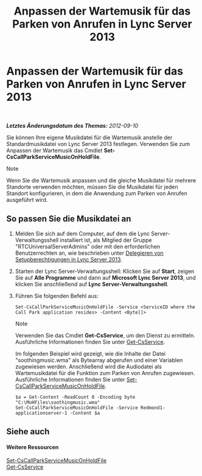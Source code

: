 ﻿---
title: Anpassen der Wartemusik für das Parken von Anrufen in Lync Server 2013
TOCTitle: Anpassen der Wartemusik für das Parken von Anrufen in Lync Server 2013
ms:assetid: 3d78e6f9-a4ae-49f4-a89f-4515acb49dac
ms:mtpsurl: https://technet.microsoft.com/de-de/library/JJ688031(v=OCS.15)
ms:contentKeyID: 49890715
ms.date: 05/19/2016
mtps_version: v=OCS.15
ms.translationtype: HT
---

# Anpassen der Wartemusik für das Parken von Anrufen in Lync Server 2013

 

_**Letztes Änderungsdatum des Themas:** 2012-09-10_

Sie können Ihre eigene Musikdatei für die Wartemusik anstelle der Standardmusikdatei von Lync Server 2013 festlegen. Verwenden Sie zum Anpassen der Wartemusik das Cmdlet **Set-CsCallParkServiceMusicOnHoldFile**.


> [!NOTE]
> Wenn Sie die Wartemusik anpassen und die gleiche Musikdatei für mehrere Standorte verwenden möchten, müssen Sie die Musikdatei für jeden Standort konfigurieren, in dem die Anwendung zum Parken von Anrufen ausgeführt wird.



## So passen Sie die Musikdatei an

1.  Melden Sie sich auf dem Computer, auf dem die Lync Server-Verwaltungsshell installiert ist, als Mitglied der Gruppe "RTCUniversalServerAdmins" oder mit den erforderlichen Benutzerrechten an, wie beschrieben unter [Delegieren von Setupberechtigungen in Lync Server 2013](lync-server-2013-delegate-setup-permissions.md).

2.  Starten der Lync Server-Verwaltungsshell: Klicken Sie auf **Start**, zeigen Sie auf **Alle Programme** und dann auf **Microsoft Lync Server 2013**, und klicken Sie anschließend auf **Lync Server-Verwaltungsshell**.

3.  Führen Sie folgenden Befehl aus:
    
        Set-CsCallParkServiceMusicOnHoldFile -Service <ServiceID where the Call Park application resides> -Content <Byte[]>
    

    > [!NOTE]
    > Verwenden Sie das Cmdlet <STRONG>Get-CsService</STRONG>, um den Dienst zu ermitteln. Ausführliche Informationen finden Sie unter <A href="https://docs.microsoft.com/en-us/powershell/module/skype/Get-CsService">Get-CsService</A>.

    
    Im folgenden Beispiel wird gezeigt, wie die Inhalte der Datei "soothingmusic.wma" als Bytearray abgerufen und einer Variablen zugewiesen werden. Anschließend wird die Audiodatei als Wartemusikdatei für die Funktion zum Parken von Anrufen zugewiesen. Ausführliche Informationen finden Sie unter [Set-CsCallParkServiceMusicOnHoldFile](https://docs.microsoft.com/en-us/powershell/module/skype/Set-CsCallParkServiceMusicOnHoldFile).
    
        $a = Get-Content -ReadCount 0 -Encoding byte "C:\MoHFiles\soothingmusic.wma"
        Set-CsCallParkServiceMusicOnHoldFile -Service Redmond1-applicationserver-1 -Content $a

## Siehe auch

#### Weitere Ressourcen

[Set-CsCallParkServiceMusicOnHoldFile](https://docs.microsoft.com/en-us/powershell/module/skype/Set-CsCallParkServiceMusicOnHoldFile)  
[Get-CsService](https://docs.microsoft.com/en-us/powershell/module/skype/Get-CsService)

